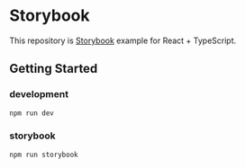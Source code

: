 # Storybook

This repository is [Storybook](https://storybook.js.org/) example for React + TypeScript.

## Getting Started

### development

```bash
npm run dev
```

### storybook

```bash
npm run storybook
```
